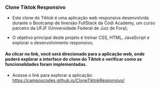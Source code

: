 ### Clone Tiktok Responsivo

 - Este clone do Tiktok é uma aplicação web responsiva desenvolvida durante o Bootcamp de Imersão FullStack da Codi Academy, um curso parceiro da UFJF (Universidade Federal de Juiz de Fora);

-  O objetivo principal deste projeto é treinar CSS, HTML, JavaScript e explorar o desenvolvimento responsivo;

####   Ao clicar no link, você será direcionado para a aplicação web, onde poderá explorar a interface do clone do Tiktok e verificar como as funcionalidades foram implementadas.
 - Acesse o link para explorar a aplicação: https://camposcodes.github.io/CloneTiktokResponsivo/
